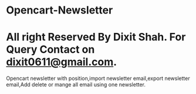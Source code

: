 # Opencart-Newsletter
# All right Reserved By Dixit Shah. For Query Contact on dixit0611@gmail.com.
Opencart newsletter with position,import newsletter email,export newsletter email,Add delete or mange all email using one newsletter.
